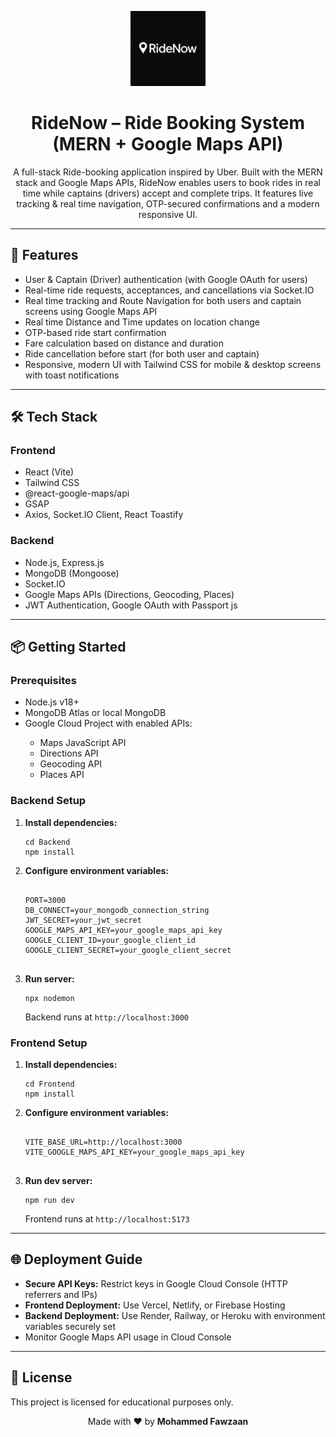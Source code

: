 <p align="center">
  <img src="./Frontend/src/assets/RideNowLogo.png" alt="RideNow Logo" height="120" />
</p>

<h1 align="center">RideNow – Ride Booking System (MERN + Google Maps API)</h1>

<p align="center">
  A full-stack Ride-booking application inspired by Uber. Built with the MERN stack and Google Maps APIs, RideNow enables users to book rides in real time while captains (drivers) accept and complete trips. It features live tracking & real time navigation, OTP-secured confirmations and a modern responsive UI.
</p>

<hr/>

<h2>🚀 Features</h2>

<ul>
  <li>User & Captain (Driver) authentication (with Google OAuth for users)</li>
  <li>Real-time ride requests, acceptances, and cancellations via Socket.IO</li>
  <li>Real time tracking and Route Navigation for both users and captain screens using Google Maps API</li>
  <li>Real time Distance and Time updates on location change</li>
  <li>OTP-based ride start confirmation</li>
  <li>Fare calculation based on distance and duration</li>
  <li>Ride cancellation before start (for both user and captain)</li>
  <li>Responsive, modern UI with Tailwind CSS for mobile & desktop screens with toast notifications</li>
</ul>

<hr/>

<h2>🛠 Tech Stack</h2>

<h3>Frontend</h3>
<ul>
  <li>React (Vite)</li>
  <li>Tailwind CSS</li>
  <li>@react-google-maps/api</li>
  <li>GSAP</li>
  <li>Axios, Socket.IO Client, React Toastify</li>
</ul>

<h3>Backend</h3>
<ul>
  <li>Node.js, Express.js</li>
  <li>MongoDB (Mongoose)</li>
  <li>Socket.IO</li>
  <li>Google Maps APIs (Directions, Geocoding, Places)</li>
  <li>JWT Authentication, Google OAuth with Passport js</li>
</ul>

<hr/>

<h2>📦 Getting Started</h2>

<h3>Prerequisites</h3>
<ul>
  <li>Node.js v18+</li>
  <li>MongoDB Atlas or local MongoDB</li>
  <li>Google Cloud Project with enabled APIs:</li>
  <ul>
    <li>Maps JavaScript API</li>
    <li>Directions API</li>
    <li>Geocoding API</li>
    <li>Places API</li>
  </ul>
</ul>

<h3>Backend Setup</h3>

<ol>
  <li><b>Install dependencies:</b></li>

  <pre><code>cd Backend
npm install</code></pre>

  <li><b>Configure environment variables:</b></li>
  <pre><code>
PORT=3000
DB_CONNECT=your_mongodb_connection_string
JWT_SECRET=your_jwt_secret
GOOGLE_MAPS_API_KEY=your_google_maps_api_key
GOOGLE_CLIENT_ID=your_google_client_id
GOOGLE_CLIENT_SECRET=your_google_client_secret
  </code></pre>

  <li><b>Run server:</b></li>
  <pre><code>npx nodemon</code></pre>
  <p>Backend runs at <code>http://localhost:3000</code></p>
</ol>

<h3>Frontend Setup</h3>

<ol>
  <li><b>Install dependencies:</b></li>
  <pre><code>cd Frontend
npm install</code></pre>

  <li><b>Configure environment variables:</b></li>
  <pre><code>
VITE_BASE_URL=http://localhost:3000
VITE_GOOGLE_MAPS_API_KEY=your_google_maps_api_key
  </code></pre>

  <li><b>Run dev server:</b></li>
  <pre><code>npm run dev</code></pre>
  <p>Frontend runs at <code>http://localhost:5173</code></p>
</ol>

<hr/>

<h2>🌐 Deployment Guide</h2>

<ul>
  <li><b>Secure API Keys:</b> Restrict keys in Google Cloud Console (HTTP referrers and IPs)</li>
  <li><b>Frontend Deployment:</b> Use Vercel, Netlify, or Firebase Hosting</li>
  <li><b>Backend Deployment:</b> Use Render, Railway, or Heroku with environment variables securely set</li>
  <li>Monitor Google Maps API usage in Cloud Console</li>
</ul>

<hr/>

<h2>📖 License</h2>
<p>This project is licensed for educational purposes only.</p>

<p align="center">
  Made with ❤️ by <b>Mohammed Fawzaan</b>
</p>
